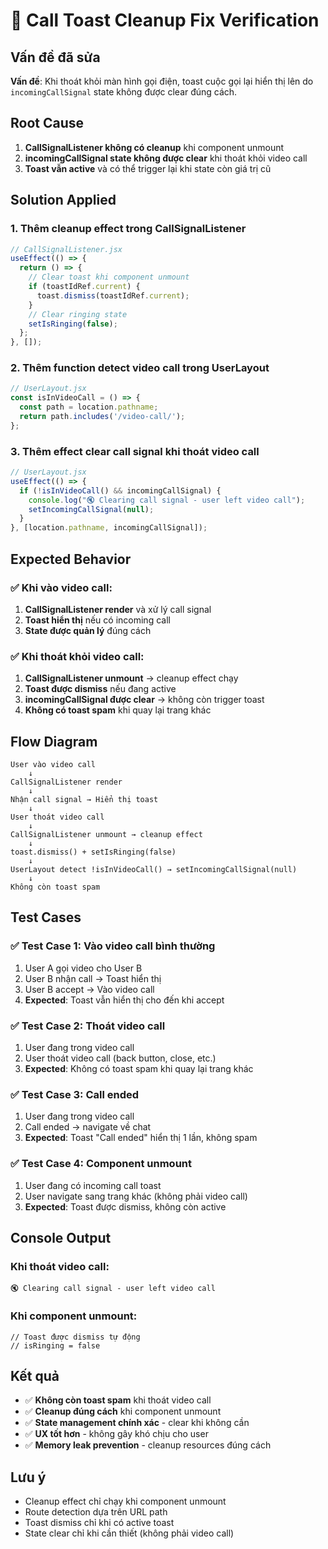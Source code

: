 # 🔧 Call Toast Cleanup Fix Verification

## Vấn đề đã sửa
**Vấn đề**: Khi thoát khỏi màn hình gọi điện, toast cuộc gọi lại hiển thị lên do `incomingCallSignal` state không được clear đúng cách.

## Root Cause
1. **CallSignalListener không có cleanup** khi component unmount
2. **incomingCallSignal state không được clear** khi thoát khỏi video call
3. **Toast vẫn active** và có thể trigger lại khi state còn giá trị cũ

## Solution Applied

### 1. **Thêm cleanup effect trong CallSignalListener**
```javascript
// CallSignalListener.jsx
useEffect(() => {
  return () => {
    // Clear toast khi component unmount
    if (toastIdRef.current) {
      toast.dismiss(toastIdRef.current);
    }
    // Clear ringing state
    setIsRinging(false);
  };
}, []);
```

### 2. **Thêm function detect video call trong UserLayout**
```javascript
// UserLayout.jsx
const isInVideoCall = () => {
  const path = location.pathname;
  return path.includes('/video-call/');
};
```

### 3. **Thêm effect clear call signal khi thoát video call**
```javascript
// UserLayout.jsx
useEffect(() => {
  if (!isInVideoCall() && incomingCallSignal) {
    console.log("🔇 Clearing call signal - user left video call");
    setIncomingCallSignal(null);
  }
}, [location.pathname, incomingCallSignal]);
```

## Expected Behavior

### ✅ Khi vào video call:
1. **CallSignalListener render** và xử lý call signal
2. **Toast hiển thị** nếu có incoming call
3. **State được quản lý** đúng cách

### ✅ Khi thoát khỏi video call:
1. **CallSignalListener unmount** → cleanup effect chạy
2. **Toast được dismiss** nếu đang active
3. **incomingCallSignal được clear** → không còn trigger toast
4. **Không có toast spam** khi quay lại trang khác

## Flow Diagram

```
User vào video call
    ↓
CallSignalListener render
    ↓
Nhận call signal → Hiển thị toast
    ↓
User thoát video call
    ↓
CallSignalListener unmount → cleanup effect
    ↓
toast.dismiss() + setIsRinging(false)
    ↓
UserLayout detect !isInVideoCall() → setIncomingCallSignal(null)
    ↓
Không còn toast spam
```

## Test Cases

### ✅ Test Case 1: Vào video call bình thường
1. User A gọi video cho User B
2. User B nhận call → Toast hiển thị
3. User B accept → Vào video call
4. **Expected**: Toast vẫn hiển thị cho đến khi accept

### ✅ Test Case 2: Thoát video call
1. User đang trong video call
2. User thoát video call (back button, close, etc.)
3. **Expected**: Không có toast spam khi quay lại trang khác

### ✅ Test Case 3: Call ended
1. User đang trong video call
2. Call ended → navigate về chat
3. **Expected**: Toast "Call ended" hiển thị 1 lần, không spam

### ✅ Test Case 4: Component unmount
1. User đang có incoming call toast
2. User navigate sang trang khác (không phải video call)
3. **Expected**: Toast được dismiss, không còn active

## Console Output

### Khi thoát video call:
```
🔇 Clearing call signal - user left video call
```

### Khi component unmount:
```
// Toast được dismiss tự động
// isRinging = false
```

## Kết quả
- ✅ **Không còn toast spam** khi thoát video call
- ✅ **Cleanup đúng cách** khi component unmount
- ✅ **State management chính xác** - clear khi không cần
- ✅ **UX tốt hơn** - không gây khó chịu cho user
- ✅ **Memory leak prevention** - cleanup resources đúng cách

## Lưu ý
- Cleanup effect chỉ chạy khi component unmount
- Route detection dựa trên URL path
- Toast dismiss chỉ khi có active toast
- State clear chỉ khi cần thiết (không phải video call)
